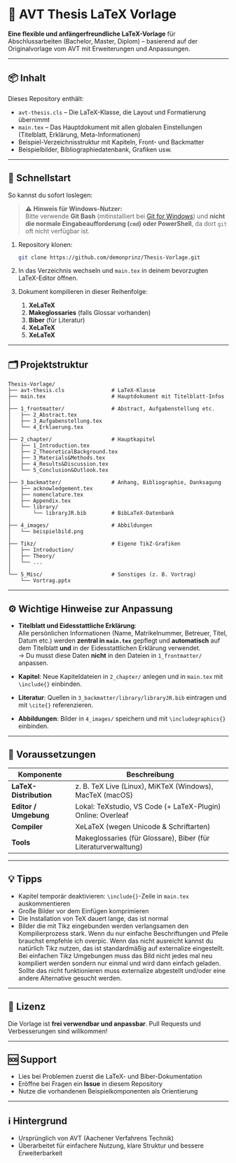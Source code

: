 # 📝 AVT Thesis LaTeX Vorlage

**Eine flexible und anfängerfreundliche LaTeX-Vorlage** für Abschlussarbeiten (Bachelor, Master, Diplom) – basierend auf der Originalvorlage vom AVT mit Erweiterungen und Anpassungen.

---

## 📦 Inhalt

Dieses Repository enthält:

- `avt-thesis.cls` – Die LaTeX-Klasse, die Layout und Formatierung übernimmt  
- `main.tex` – Das Hauptdokument mit allen globalen Einstellungen (Titelblatt, Erklärung, Meta-Informationen)  
- Beispiel-Verzeichnisstruktur mit Kapiteln, Front- und Backmatter  
- Beispielbilder, Bibliographiedatenbank, Grafiken usw.

---

## 🚀 Schnellstart

So kannst du sofort loslegen:

> ⚠️ **Hinweis für Windows-Nutzer:**  
> Bitte verwende **Git Bash** (mitinstalliert bei [Git for Windows](https://git-scm.com/download/win)) und **nicht die normale Eingabeaufforderung (`cmd`) oder PowerShell**, da dort `git` oft nicht verfügbar ist.

1. Repository klonen:

   ```bash
   git clone https://github.com/demonprinz/Thesis-Vorlage.git
   ```

2. In das Verzeichnis wechseln und `main.tex` in deinem bevorzugten LaTeX-Editor öffnen.

3. Dokument kompilieren in dieser Reihenfolge:

   1. **XeLaTeX**  
   2. **Makeglossaries** (falls Glossar vorhanden)  
   3. **Biber** (für Literatur)  
   4. **XeLaTeX**  
   5. **XeLaTeX**

---

## 🗂 Projektstruktur

```
Thesis-Vorlage/
├── avt-thesis.cls               # LaTeX-Klasse
├── main.tex                     # Hauptdokument mit Titelblatt-Infos
│
├── 1_frontmatter/               # Abstract, Aufgabenstellung etc.
│   ├── 2_Abstract.tex
│   ├── 3_Aufgabenstellung.tex
│   └── 4_Erklaerung.tex
│
├── 2_chapter/                   # Hauptkapitel
│   ├── 1_Introduction.tex
│   ├── 2_TheoreticalBackground.tex
│   ├── 3_Materials&Methods.tex
│   ├── 4_Results&Discussion.tex
│   └── 5_Conclusion&Outlook.tex
│
├── 3_backmatter/                # Anhang, Bibliographie, Danksagung
│   ├── acknowledgement.tex
│   ├── nomenclature.tex
│   ├── Appendix.tex
│   └── library/
│       └── libraryJR.bib        # BibLaTeX-Datenbank
│
├── 4_images/                    # Abbildungen
│   └── beispielbild.png
│
├── Tikz/                        # Eigene TikZ-Grafiken
│   ├── Introduction/
│   ├── Theory/
│   └── ...
│
└── 5_Misc/                      # Sonstiges (z. B. Vortrag)
    └── Vortrag.pptx
```

---

## ⚙️ Wichtige Hinweise zur Anpassung

- **Titelblatt und Eidesstattliche Erklärung**:  
  Alle persönlichen Informationen (Name, Matrikelnummer, Betreuer, Titel, Datum etc.) werden **zentral in `main.tex`** gepflegt und **automatisch** auf dem Titelblatt **und** in der Eidesstattlichen Erklärung verwendet.  
  → Du musst diese Daten **nicht** in den Dateien in `1_frontmatter/` anpassen.

- **Kapitel**: Neue Kapiteldateien in `2_chapter/` anlegen und in `main.tex` mit `\include{}` einbinden.

- **Literatur**: Quellen in `3_backmatter/library/libraryJR.bib` eintragen und mit `\cite{}` referenzieren.

- **Abbildungen**: Bilder in `4_images/` speichern und mit `\includegraphics{}` einbinden.

---

## 🔧 Voraussetzungen

| Komponente | Beschreibung |
|------------|-------------|
| **LaTeX-Distribution** | z. B. TeX Live (Linux), MiKTeX (Windows), MacTeX (macOS) |
| **Editor / Umgebung**   | Lokal: TeXstudio, VS Code (+ LaTeX-Plugin) <br> Online: Overleaf |
| **Compiler**             | XeLaTeX (wegen Unicode & Schriftarten) |
| **Tools**                | Makeglossaries (für Glossare), Biber (für Literaturverwaltung) |

---

## 💡 Tipps

- Kapitel temporär deaktivieren: `\include{}`-Zeile in `main.tex` auskommentieren  
- Große Bilder vor dem Einfügen komprimieren  
- Die Installation von TeX dauert lange, das ist normal
- Bilder die mit Tikz eingebunden werden verlangsamen den Kompilierprozess stark. Wenn du nur einfache Beschriftungen und Pfeile brauchst empfehle ich overpic. Wenn das nicht ausreicht kannst du natürlich Tikz nutzen, das ist standardmäßig auf externalize eingestellt. Bei einfachen Tikz Umgebungen muss das Bild nicht jedes mal neu kompiliert werden sondern nur einmal und wird dann einfach geladen. Sollte das nicht funktionieren muss externalize abgestellt und/oder eine andere Alternative gesucht werden.

---

## 📄 Lizenz

Die Vorlage ist **frei verwendbar und anpassbar**. Pull Requests und Verbesserungen sind willkommen!

---

## 🆘 Support

- Lies bei Problemen zuerst die LaTeX- und Biber-Dokumentation  
- Eröffne bei Fragen ein **Issue** in diesem Repository  
- Nutze die vorhandenen Beispielkomponenten als Orientierung

---

## ℹ️ Hintergrund

- Ursprünglich von AVT (Aachener Verfahrens Technik)  
- Überarbeitet für einfachere Nutzung, klare Struktur und bessere Erweiterbarkeit
